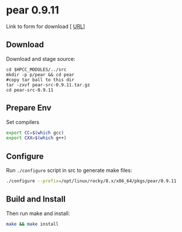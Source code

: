 # pear 0.9.11 

Link to form for download [ [URL](https://www.h-its.org/downloads/pear-academic/)]

## Download

Download and stage source:

```
cd $HPCC_MODULES/../src
mkdir -p p/pear && cd pear
#copy tar ball to this dir
tar -zxvf pear-src-0.9.11.tar.gz
cd pear-src-0.9.11
```

## Prepare Env

Set compilers

```bash
export CC=$(which gcc)
export CXX=$(which g++)
```

## Configure

Run `./configure` script in src to generate make files:

```bash
./configure --prefix=/opt/linux/rocky/8.x/x86_64/pkgs/pear/0.9.11
```

## Build and Install

Then run make and install:

```bash
make && make install
```

